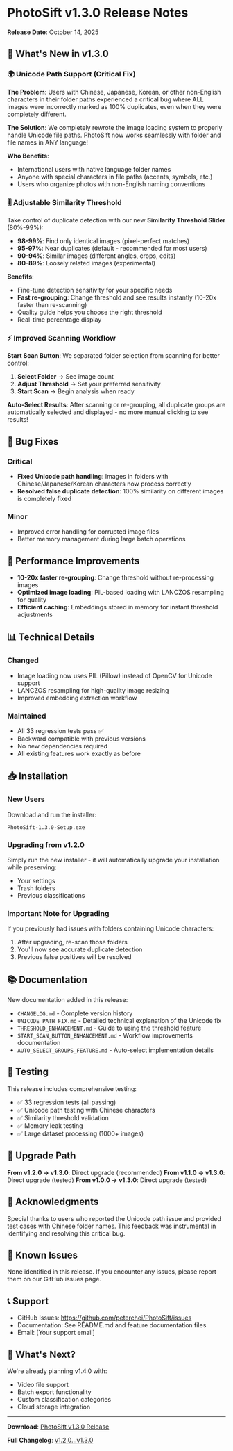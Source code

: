 # PhotoSift v1.3.0 Release Notes

**Release Date**: October 14, 2025

## 🎉 What's New in v1.3.0

### 🌍 Unicode Path Support (Critical Fix)

**The Problem**: Users with Chinese, Japanese, Korean, or other non-English characters in their folder paths experienced a critical bug where ALL images were incorrectly marked as 100% duplicates, even when they were completely different.

**The Solution**: We completely rewrote the image loading system to properly handle Unicode file paths. PhotoSift now works seamlessly with folder and file names in ANY language!

**Who Benefits**:
- International users with native language folder names
- Anyone with special characters in file paths (accents, symbols, etc.)
- Users who organize photos with non-English naming conventions

### 🎚️ Adjustable Similarity Threshold

Take control of duplicate detection with our new **Similarity Threshold Slider** (80%-99%):

- **98-99%**: Find only identical images (pixel-perfect matches)
- **95-97%**: Near duplicates (default - recommended for most users)
- **90-94%**: Similar images (different angles, crops, edits)
- **80-89%**: Loosely related images (experimental)

**Benefits**:
- Fine-tune detection sensitivity for your specific needs
- **Fast re-grouping**: Change threshold and see results instantly (10-20x faster than re-scanning)
- Quality guide helps you choose the right threshold
- Real-time percentage display

### ⚡ Improved Scanning Workflow

**Start Scan Button**: We separated folder selection from scanning for better control:

1. **Select Folder** → See image count
2. **Adjust Threshold** → Set your preferred sensitivity
3. **Start Scan** → Begin analysis when ready

**Auto-Select Results**: After scanning or re-grouping, all duplicate groups are automatically selected and displayed - no more manual clicking to see results!

## 🐛 Bug Fixes

### Critical
- **Fixed Unicode path handling**: Images in folders with Chinese/Japanese/Korean characters now process correctly
- **Resolved false duplicate detection**: 100% similarity on different images is completely fixed

### Minor
- Improved error handling for corrupted image files
- Better memory management during large batch operations

## 🚀 Performance Improvements

- **10-20x faster re-grouping**: Change threshold without re-processing images
- **Optimized image loading**: PIL-based loading with LANCZOS resampling for quality
- **Efficient caching**: Embeddings stored in memory for instant threshold adjustments

## 📊 Technical Details

### Changed
- Image loading now uses PIL (Pillow) instead of OpenCV for Unicode support
- LANCZOS resampling for high-quality image resizing
- Improved embedding extraction workflow

### Maintained
- All 33 regression tests pass ✅
- Backward compatible with previous versions
- No new dependencies required
- All existing features work exactly as before

## 📥 Installation

### New Users
Download and run the installer:
```
PhotoSift-1.3.0-Setup.exe
```

### Upgrading from v1.2.0
Simply run the new installer - it will automatically upgrade your installation while preserving:
- Your settings
- Trash folders
- Previous classifications

### Important Note for Upgrading
If you previously had issues with folders containing Unicode characters:
1. After upgrading, re-scan those folders
2. You'll now see accurate duplicate detection
3. Previous false positives will be resolved

## 📚 Documentation

New documentation added in this release:
- `CHANGELOG.md` - Complete version history
- `UNICODE_PATH_FIX.md` - Detailed technical explanation of the Unicode fix
- `THRESHOLD_ENHANCEMENT.md` - Guide to using the threshold feature
- `START_SCAN_BUTTON_ENHANCEMENT.md` - Workflow improvements documentation
- `AUTO_SELECT_GROUPS_FEATURE.md` - Auto-select implementation details

## 🧪 Testing

This release includes comprehensive testing:
- ✅ 33 regression tests (all passing)
- ✅ Unicode path testing with Chinese characters
- ✅ Similarity threshold validation
- ✅ Memory leak testing
- ✅ Large dataset processing (1000+ images)

## 🔄 Upgrade Path

**From v1.2.0 → v1.3.0**: Direct upgrade (recommended)
**From v1.1.0 → v1.3.0**: Direct upgrade (tested)
**From v1.0.0 → v1.3.0**: Direct upgrade (tested)

## 🙏 Acknowledgments

Special thanks to users who reported the Unicode path issue and provided test cases with Chinese folder names. This feedback was instrumental in identifying and resolving this critical bug.

## 🐛 Known Issues

None identified in this release. If you encounter any issues, please report them on our GitHub issues page.

## 📞 Support

- GitHub Issues: https://github.com/peterchei/PhotoSift/issues
- Documentation: See README.md and feature documentation files
- Email: [Your support email]

## 📅 What's Next?

We're already planning v1.4.0 with:
- Video file support
- Batch export functionality
- Custom classification categories
- Cloud storage integration

---

**Download**: [PhotoSift v1.3.0 Release](https://github.com/peterchei/PhotoSift/releases/tag/v1.3.0)

**Full Changelog**: [v1.2.0...v1.3.0](https://github.com/peterchei/PhotoSift/compare/v1.2.0...v1.3.0)
